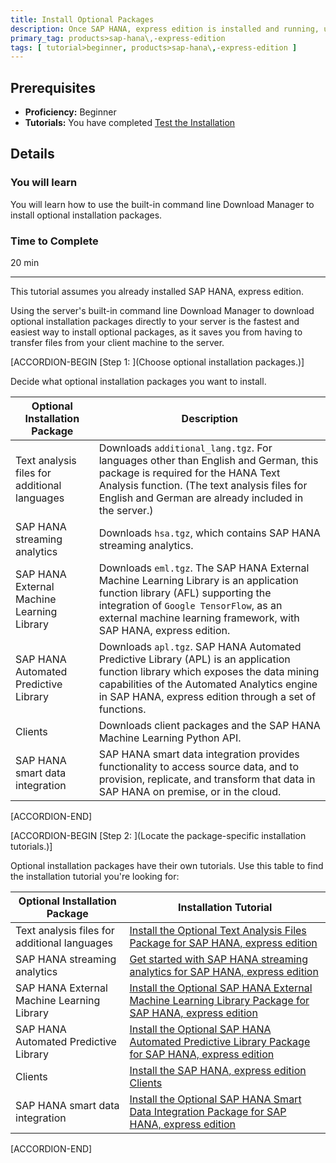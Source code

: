 ```yaml
---
title: Install Optional Packages
description: Once SAP HANA, express edition is installed and running, use the server's built-in command line Download Manager to download optional installation packages directly to your system.
primary_tag: products>sap-hana\,-express-edition
tags: [ tutorial>beginner, products>sap-hana\,-express-edition ]
---
```


<!-- loio6bb4c7e861654519bb922e7e80a77a0b -->

## Prerequisites
 - **Proficiency:** Beginner
 - **Tutorials:**  You have completed [Test the Installation](http://developers.sap.com/tutorials/hxe-ua-test-binary.html)  

## Details
### You will learn
You will learn how to use the built-in command line Download Manager to install optional installation packages.

### Time to Complete
20 min

---

This tutorial assumes you already installed SAP HANA, express edition.

Using the server's built-in command line Download Manager to download optional installation packages directly to your server is the fastest and easiest way to install optional packages, as it saves you from having to transfer files from your client machine to the server.

[ACCORDION-BEGIN [Step 1: ](Choose optional installation packages.)]

Decide what optional installation packages you want to install.

|Optional Installation Package|Description|
|-----------------------------|-----------|
|Text analysis files for additional languages|Downloads `additional_lang.tgz`. For languages other than English and German, this package is required for the HANA Text Analysis function. (The text analysis files for English and German are already included in the server.)|
|SAP HANA streaming analytics|Downloads `hsa.tgz`, which contains SAP HANA streaming analytics.|
|SAP HANA External Machine Learning Library|Downloads `eml.tgz`. The SAP HANA External Machine Learning Library is an application function library (AFL) supporting the integration of `Google TensorFlow`, as an external machine learning framework, with SAP HANA, express edition.|
|SAP HANA Automated Predictive Library|Downloads `apl.tgz`. SAP HANA Automated Predictive Library (APL) is an application function library which exposes the data mining capabilities of the Automated Analytics engine in SAP HANA, express edition through a set of functions.|
|Clients|Downloads client packages and the SAP HANA Machine Learning Python API.|
|SAP HANA smart data integration|SAP HANA smart data integration provides functionality to access source data, and to provision, replicate, and transform that data in SAP HANA on premise, or in the cloud.|

[ACCORDION-END]

[ACCORDION-BEGIN [Step 2: ](Locate the package-specific installation tutorials.)]

Optional installation packages have their own tutorials. Use this table to find the installation tutorial you're looking for:

|Optional Installation Package|Installation Tutorial|
|-----------------------------|---------------------|
|Text analysis files for additional languages|[Install the Optional Text Analysis Files Package for SAP HANA, express edition](https://developers.sap.com/tutorials/hxe-ua-text-analysis-binary.html)|
|SAP HANA streaming analytics| [Get started with SAP HANA streaming analytics for SAP HANA, express edition](https://developers.sap.com/group.sds-hxe-get-started.html) |
|SAP HANA External Machine Learning Library| [Install the Optional SAP HANA External Machine Learning Library Package for SAP HANA, express edition](https://developers.sap.com/tutorials/hxe-ua-eml-binary.html) |
|SAP HANA Automated Predictive Library| [Install the Optional SAP HANA Automated Predictive Library Package for SAP HANA, express edition](https://developers.sap.com/tutorials/hxe-ua-apl-binary.html) |
|Clients| [Install the SAP HANA, express edition Clients](https://developers.sap.com/group.hxe-install-clients.html) |
|SAP HANA smart data integration| [Install the Optional SAP HANA Smart Data Integration Package for SAP HANA, express edition](https://developers.sap.com/tutorials/hxe-ua-sdi-binary.html) |

[ACCORDION-END]


